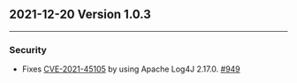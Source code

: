 ## 2021-12-20 Version 1.0.3

---

### Security
* Fixes [CVE-2021-45105](https://cve.mitre.org/cgi-bin/cvename.cgi?name=CVE-2021-45105) by using Apache Log4J 2.17.0. [#949](https://github.com/opendistro-for-elasticsearch/data-prepper/pull/949)
